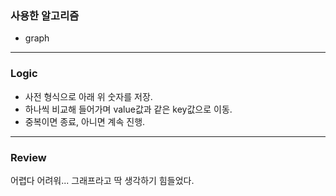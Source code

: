 ### 사용한 알고리즘
* graph
_____________________________________________________
### Logic
* 사전 형식으로 아래 위 숫자를 저장.
* 하나씩 비교해 들어가며 value값과 같은 key값으로 이동.
* 중복이면 종료, 아니면 계속 진행.
_____________________________________________________
### Review
어렵다 어려워...
그래프라고 딱 생각하기 힘들었다.
